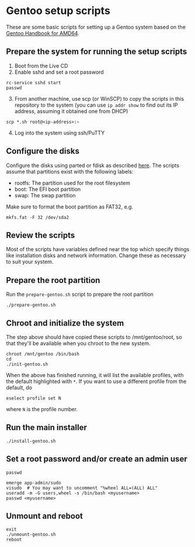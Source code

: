 # Gentoo setup scripts

These are some basic scripts for setting up a Gentoo system based on the [Gentoo Handbook for AMD64](https://wiki.gentoo.org/wiki/Handbook:AMD64).

## Prepare the system for running the setup scripts

1. Boot from the Live CD
2. Enable sshd and set a root password
```
rc-service sshd start
passwd
```
3. From another machine, use scp (or WinSCP) to copy the scripts in this repository to the system (you can use `ip addr show` to find out its IP address, assuming it obtained one from DHCP)
```
scp *.sh root@<ip-address>:~
```
4. Log into the system using ssh/PuTTY

## Configure the disks

Configure the disks using parted or fdisk as described [here](https://wiki.gentoo.org/wiki/Handbook:AMD64/Installation/Disks). The scripts assume that partitions exist with the following labels:

* rootfs: The partition used for the root filesystem
* boot: The EFI boot partition
* swap: The swap partition

Make sure to format the boot partition as FAT32, e.g.

```
mkfs.fat -F 32 /dev/sda2
```

## Review the scripts

Most of the scripts have variables defined near the top which specify things like installation disks and network information. Change these as necessary to suit your system.

## Prepare the root partition

Run the `prepare-gentoo.sh` script to prepare the root partition

```
./prepare-gentoo.sh
```

## Chroot and initialize the system

The step above should have copied these scripts to /mnt/gentoo/root, so that they'll be available when you chroot to the new system.

```
chroot /mnt/gentoo /bin/bash
cd
./init-gentoo.sh
```

When the above has finished running, it will list the available profiles, with the default highlighted with `*`. If you want to use a different profile from the default, do

```
eselect profile set N
```

where `N` is the profile number.

## Run the main installer

```
./install-gentoo.sh
```

## Set a root password and/or create an admin user

```
passwd
```

```
emerge app-admin/sudo
visudo  # You may want to uncomment "%wheel ALL=(ALL) ALL"
useradd -m -G users,wheel -s /bin/bash <myusername>
passwd <myusername>
```

## Unmount and reboot

```
exit
./unmount-gentoo.sh
reboot
```